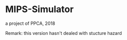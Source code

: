 # MIPS-Simulator
a project of PPCA, 2018



Remark:
this version hasn't dealed with stucture hazard
